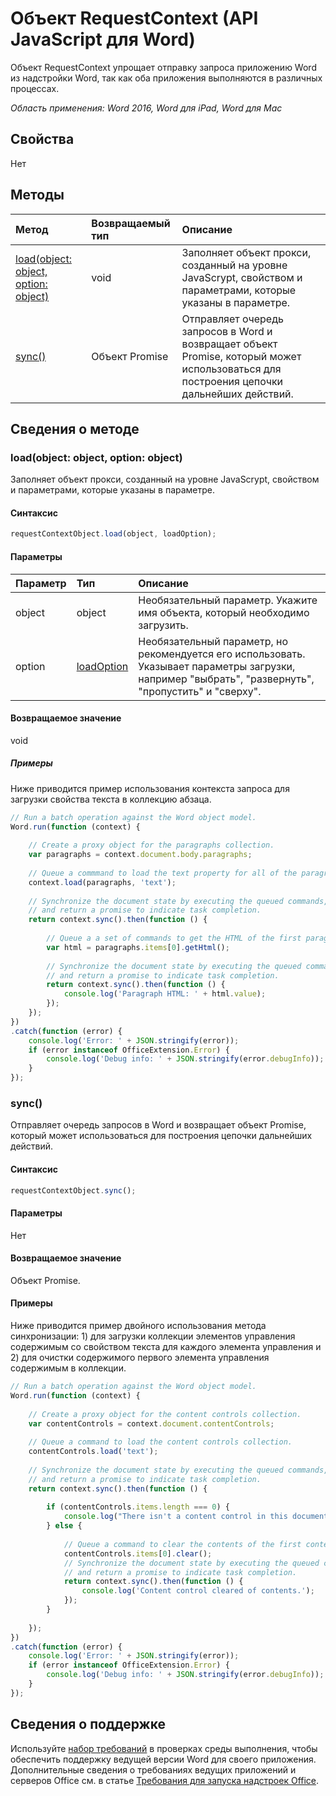 # Объект RequestContext (API JavaScript для Word)

Объект RequestContext упрощает отправку запроса приложению Word из надстройки Word, так как оба приложения выполняются в различных процессах. 

_Область применения: Word 2016, Word для iPad, Word для Mac_

## Свойства
Нет

## Методы

| Метод         | Возвращаемый тип    |Описание|
|:---------------|:--------|:----------|
|[load(object: object, option: object)](#loadobject-object-option-object)  |void     |Заполняет объект прокси, созданный на уровне JavaScrypt, свойством и параметрами, которые указаны в параметре.|
|[sync()](#sync)  |Объект Promise |Отправляет очередь запросов в Word и возвращает объект Promise, который может использоваться для построения цепочки дальнейших действий.|

## Сведения о методе

### load(object: object, option: object)
Заполняет объект прокси, созданный на уровне JavaScrypt, свойством и параметрами, которые указаны в параметре.

#### Синтаксис
```js
requestContextObject.load(object, loadOption);
```

#### Параметры
| Параметр       | Тип    |Описание|
|:----------------|:--------|:----------|
|object|object|Необязательный параметр. Укажите имя объекта, который необходимо загрузить.|
|option|[loadOption](loadoption.md)|Необязательный параметр, но рекомендуется его использовать. Указывает параметры загрузки, например "выбрать", "развернуть", "пропустить" и "сверху". |

#### Возвращаемое значение
void

##### Примеры

Ниже приводится пример использования контекста запроса для загрузки свойства текста в коллекцию абзаца.

```js
// Run a batch operation against the Word object model.
Word.run(function (context) {
    
    // Create a proxy object for the paragraphs collection.
    var paragraphs = context.document.body.paragraphs;
    
    // Queue a commmand to load the text property for all of the paragraphs.
    context.load(paragraphs, 'text');
    
    // Synchronize the document state by executing the queued commands, 
    // and return a promise to indicate task completion.
    return context.sync().then(function () {
        
        // Queue a a set of commands to get the HTML of the first paragraph.
        var html = paragraphs.items[0].getHtml();    
        
        // Synchronize the document state by executing the queued commands, 
        // and return a promise to indicate task completion.
        return context.sync().then(function () {
            console.log('Paragraph HTML: ' + html.value);
        });      
    });  
})
.catch(function (error) {
    console.log('Error: ' + JSON.stringify(error));
    if (error instanceof OfficeExtension.Error) {
        console.log('Debug info: ' + JSON.stringify(error.debugInfo));
    }
});

```

### sync() 
Отправляет очередь запросов в Word и возвращает объект Promise, который может использоваться для построения цепочки дальнейших действий.

#### Синтаксис
```js
requestContextObject.sync();
```

#### Параметры
Нет

#### Возвращаемое значение
Объект Promise.

#### Примеры

Ниже приводится пример двойного использования метода синхронизации: 1) для загрузки коллекции элементов управления содержимым со свойством текста для каждого элемента управления и 2) для очистки содержимого первого элемента управления содержимым в коллекции.

```js
// Run a batch operation against the Word object model.
Word.run(function (context) {
    
    // Create a proxy object for the content controls collection.
    var contentControls = context.document.contentControls;
    
    // Queue a command to load the content controls collection.
    contentControls.load('text');
     
    // Synchronize the document state by executing the queued commands, 
    // and return a promise to indicate task completion.
    return context.sync().then(function () {
        
        if (contentControls.items.length === 0) {
            console.log("There isn't a content control in this document.");
        } else {
            
            // Queue a command to clear the contents of the first content control.
            contentControls.items[0].clear();
            // Synchronize the document state by executing the queued commands, 
            // and return a promise to indicate task completion.
            return context.sync().then(function () {
                console.log('Content control cleared of contents.');
            });      
        }
            
    });  
})
.catch(function (error) {
    console.log('Error: ' + JSON.stringify(error));
    if (error instanceof OfficeExtension.Error) {
        console.log('Debug info: ' + JSON.stringify(error.debugInfo));
    }
});

```

## Сведения о поддержке

Используйте [набор требований](https://msdn.microsoft.com/EN-US/library/office/mt590206.aspx) в проверках среды выполнения, чтобы обеспечить поддержку ведущей версии Word для своего приложения. Дополнительные сведения о требованиях ведущих приложений и серверов Office см. в статье [Требования для запуска надстроек Office](https://msdn.microsoft.com/EN-US/library/office/dn833104.aspx). 
